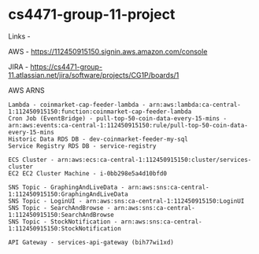 # cs4471-group-11-project

Links - 

AWS - https://112450915150.signin.aws.amazon.com/console

JIRA - https://cs4471-group-11.atlassian.net/jira/software/projects/CG1P/boards/1


AWS ARNS

```
Lambda - coinmarket-cap-feeder-lambda - arn:aws:lambda:ca-central-1:112450915150:function:coinmarket-cap-feeder-lambda
Cron Job (EventBridge) - pull-top-50-coin-data-every-15-mins - arn:aws:events:ca-central-1:112450915150:rule/pull-top-50-coin-data-every-15-mins
Historic Data RDS DB - dev-coinmarket-feeder-my-sql
Service Registry RDS DB - service-registry

ECS Cluster - arn:aws:ecs:ca-central-1:112450915150:cluster/services-cluster
EC2 EC2 Cluster Machine - i-0bb298e5a4d10bfd0

SNS Topic - GraphingAndLiveData - arn:aws:sns:ca-central-1:112450915150:GraphingAndLiveData
SNS Topic - LoginUI - arn:aws:sns:ca-central-1:112450915150:LoginUI
SNS Topic - SearchAndBrowse - arn:aws:sns:ca-central-1:112450915150:SearchAndBrowse
SNS Topic - StockNotification - arn:aws:sns:ca-central-1:112450915150:StockNotification

API Gateway - services-api-gateway (bih77wi1xd)

```
